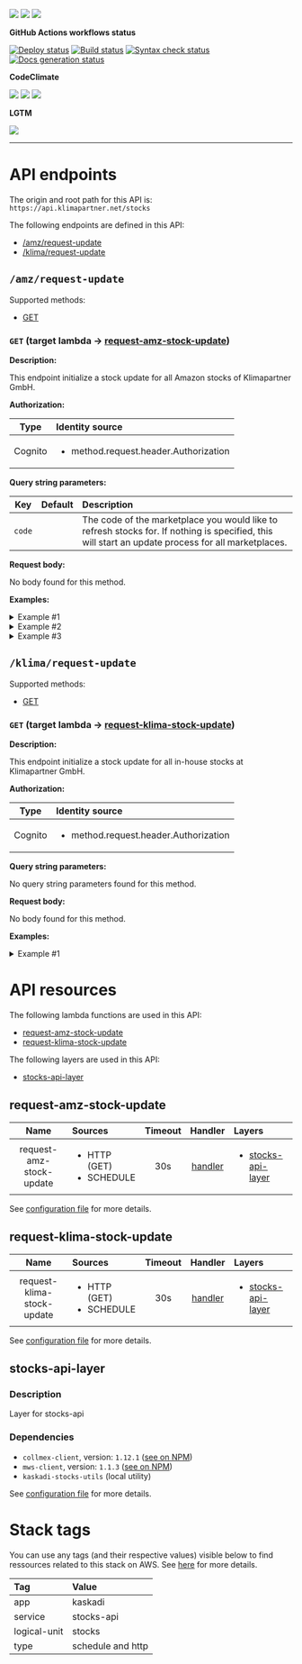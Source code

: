 ![](https://img.shields.io/github/package-json/v/kaskadi/stocks-api)
![](https://img.shields.io/badge/code--style-standard-blue)
![](https://img.shields.io/github/license/kaskadi/stocks-api?color=blue)

**GitHub Actions workflows status**

[![Deploy status](https://img.shields.io/github/workflow/status/kaskadi/stocks-api/deploy?label=deployed&logo=Amazon%20AWS)](https://github.com/kaskadi/stocks-api/actions?query=workflow%3Adeploy)
[![Build status](https://img.shields.io/github/workflow/status/kaskadi/stocks-api/build?label=build&logo=mocha)](https://github.com/kaskadi/stocks-api/actions?query=workflow%3Abuild)
[![Syntax check status](https://img.shields.io/github/workflow/status/kaskadi/stocks-api/syntax-check?label=syntax-check&logo=serverless)](https://github.com/kaskadi/stocks-api/actions?query=workflow%3Asyntax-check)
[![Docs generation status](https://img.shields.io/github/workflow/status/kaskadi/stocks-api/generate-docs?label=docs&logo=read-the-docs)](https://github.com/kaskadi/stocks-api/actions?query=workflow%3Agenerate-docs)

**CodeClimate**

[![](https://img.shields.io/codeclimate/maintainability/kaskadi/stocks-api?label=maintainability&logo=Code%20Climate)](https://codeclimate.com/github/kaskadi/stocks-api)
[![](https://img.shields.io/codeclimate/tech-debt/kaskadi/stocks-api?label=technical%20debt&logo=Code%20Climate)](https://codeclimate.com/github/kaskadi/stocks-api)
[![](https://img.shields.io/codeclimate/coverage/kaskadi/stocks-api?label=test%20coverage&logo=Code%20Climate)](https://codeclimate.com/github/kaskadi/stocks-api)

**LGTM**

[![](https://img.shields.io/lgtm/grade/javascript/github/kaskadi/stocks-api?label=code%20quality&logo=LGTM)](https://lgtm.com/projects/g/kaskadi/stocks-api/?mode=list&logo=LGTM)

<!-- You can add badges inside of this section if you'd like -->

****

<!-- automatically generated documentation will be placed in here -->
# API endpoints

The origin and root path for this API is: `https://api.klimapartner.net/stocks`

The following endpoints are defined in this API:
- [/amz/request-update](#/amz/request-update)
- [/klima/request-update](#/klima/request-update)

## `/amz/request-update` <a name="/amz/request-update"></a>

Supported methods:
- [GET](#amz/request-update-GET)

### `GET` (target lambda → [request-amz-stock-update](#request-amz-stock-update)) <a name="amz/request-update-GET"></a>

**Description:**

This endpoint initialize a stock update for all Amazon stocks of Klimapartner GmbH.

**Authorization:**

|   Type  | Identity source                                       |
| :-----: | :---------------------------------------------------- |
| Cognito | <ul><li>method.request.header.Authorization</li></ul> |

**Query string parameters:**

|   Key  | Default | Description                                                                                                                                        |
| :----: | :-----: | :------------------------------------------------------------------------------------------------------------------------------------------------- |
| `code` |         | The code of the marketplace you would like to refresh stocks for. If nothing is specified, this will start an update process for all marketplaces. |

**Request body:**

No body found for this method.

**Examples:**

<details>
<summary>Example #1</summary>

_Request:_

```HTTP
GET https://api.klimapartner.net/stocks/amz/request-update?code=DE

Headers:
  Authorization: Bearer COGNITO_ACCESS_TOKEN
```

_Response:_

```HTTP
Status code:
  200

Headers:
  Access-Control-Allow-Origin: *

Body:
  {
    "message": "Stock update successfully requested!"
  }
```
</details>

<details>
<summary>Example #2</summary>

_Request:_

```HTTP
GET https://api.klimapartner.net/stocks/amz/request-update

Headers:
  Authorization: Bearer COGNITO_ACCESS_TOKEN
```

_Response:_

```HTTP
Status code:
  200

Headers:
  Access-Control-Allow-Origin: *

Body:
  {
    "message": "Stock update successfully requested!"
  }
```
</details>

<details>
<summary>Example #3</summary>

_Request:_

```HTTP
GET https://api.klimapartner.net/stocks/amz/request-update?code=WRONG_MARKETPLACE_CODE

Headers:
  Authorization: Bearer COGNITO_ACCESS_TOKEN
```

_Response:_

```HTTP
Status code:
  400

Headers:
  Access-Control-Allow-Origin: *

Body:
  {
    "message": "Please provide a valid country code in your query string."
  }
```
</details>

## `/klima/request-update` <a name="/klima/request-update"></a>

Supported methods:
- [GET](#klima/request-update-GET)

### `GET` (target lambda → [request-klima-stock-update](#request-klima-stock-update)) <a name="klima/request-update-GET"></a>

**Description:**

This endpoint initialize a stock update for all in-house stocks at Klimapartner GmbH.

**Authorization:**

|   Type  | Identity source                                       |
| :-----: | :---------------------------------------------------- |
| Cognito | <ul><li>method.request.header.Authorization</li></ul> |

**Query string parameters:**

No query string parameters found for this method.

**Request body:**

No body found for this method.

**Examples:**

<details>
<summary>Example #1</summary>

_Request:_

```HTTP
GET https://api.klimapartner.net/stocks/klima/request-update

Headers:
  Authorization: Bearer COGNITO_ACCESS_TOKEN
```

_Response:_

```HTTP
Status code:
  200

Headers:
  Access-Control-Allow-Origin: *

Body:
  {
    "message": "Stock update successfully requested!"
  }
```
</details>

# API resources

The following lambda functions are used in this API:
- [request-amz-stock-update](#request-amz-stock-update)
- [request-klima-stock-update](#request-klima-stock-update)

The following layers are used in this API:
- [stocks-api-layer](#stocks-api-layer)

## request-amz-stock-update <a name="request-amz-stock-update"></a>

|           Name           | Sources                                       | Timeout |                                  Handler                                  | Layers                                                  |
| :----------------------: | :-------------------------------------------- | :-----: | :-----------------------------------------------------------------------: | :------------------------------------------------------ |
| request-amz-stock-update | <ul><li>HTTP (GET)</li><li>SCHEDULE</li></ul> |   30s   | [handler](./lambdas/request-amz-stock-update/request-amz-stock-update.js) | <ul><li>[stocks-api-layer](#stocks-api-layer)</li></ul> |

See [configuration file](./serverless.yml) for more details.

## request-klima-stock-update <a name="request-klima-stock-update"></a>

|            Name            | Sources                                       | Timeout |                                    Handler                                    | Layers                                                  |
| :------------------------: | :-------------------------------------------- | :-----: | :---------------------------------------------------------------------------: | :------------------------------------------------------ |
| request-klima-stock-update | <ul><li>HTTP (GET)</li><li>SCHEDULE</li></ul> |   30s   | [handler](./lambdas/request-klima-stock-update/request-klima-stock-update.js) | <ul><li>[stocks-api-layer](#stocks-api-layer)</li></ul> |

See [configuration file](./serverless.yml) for more details.

## stocks-api-layer <a name="stocks-api-layer"></a>

### Description

Layer for stocks-api

### Dependencies

- `collmex-client`, version: `1.12.1` ([see on NPM](https://www.npmjs.com/package/collmex-client))
- `mws-client`, version: `1.1.3` ([see on NPM](https://www.npmjs.com/package/mws-client))
- `kaskadi-stocks-utils` (local utility)

See [configuration file](./serverless.yml) for more details.

# Stack tags

You can use any tags (and their respective values) visible below to find ressources related to this stack on AWS. See [here](https://docs.amazonaws.cn/en_us/AWSCloudFormation/latest/UserGuide/aws-properties-resource-tags.html) for more details.

| Tag          | Value             |
| :----------- | :---------------- |
| app          | kaskadi           |
| service      | stocks-api        |
| logical-unit | stocks            |
| type         | schedule and http |
<!-- automatically generated documentation will be placed in here -->

<!-- You can customize this template as you'd like! -->
